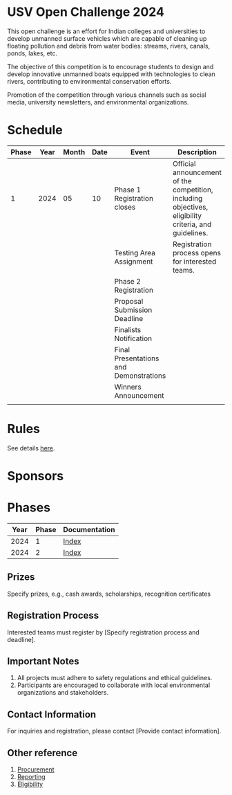 # USV Open Challenge  2024

This open challenge is an effort for Indian colleges and universities to develop unmanned surface vehicles which are capable of cleaning up floating pollution and debris from water bodies: streams, rivers, canals, ponds, lakes, etc.  

The objective of this competition is to encourage students to design and develop innovative unmanned boats equipped with technologies to clean rivers, contributing to environmental conservation efforts.

Promotion of the competition through various channels such as social media, university newsletters, and environmental organizations.

# Schedule

| Phase | Year | Month | Date | Event                                  | Description                                                                                           |
| ----- | ---- | ----- | ---- | -------------------------------------- | ----------------------------------------------------------------------------------------------------- |
| 1     | 2024 | 05    | 10   | Phase 1 Registration closes            | Official announcement of the competition, including objectives, eligibility criteria, and guidelines. |
|       |      |       |      | Testing Area Assignment                | Registration process opens for interested teams.                                                      |
|       |      |       |      | Phase 2 Registration                   |                                                                                                       |
|       |      |       |      | Proposal Submission Deadline           |                                                                                                       |
|       |      |       |      | Finalists Notification                 |                                                                                                       |
|       |      |       |      | Final Presentations and Demonstrations |                                                                                                       |
|       |      |       |      | Winners Announcement                   |                                                                                                       |
|       |      |       |      |                                        |                                                                                                       |

# Rules

See details [here](./Rules.md).
# Sponsors

# Phases

| Year | Phase | Documentation              |
| ---- | ----- | -------------------------- |
| 2024 | 1     | [Index](./phase1/index.md) |
| 2024 | 2     | [Index](./phase2/index.md) |

## Prizes

Specify prizes, e.g., cash awards, scholarships, recognition certificates

## Registration Process

Interested teams must register by [Specify registration process and deadline].

## Important Notes

1. All projects must adhere to safety regulations and ethical guidelines.
2. Participants are encouraged to collaborate with local environmental organizations and stakeholders.

## Contact Information

For inquiries and registration, please contact [Provide contact information].

## Other reference

1. [Procurement](./procurement.md)
2. [Reporting](./reporting.md)
3. [Eligibility](Eligibility.md)

